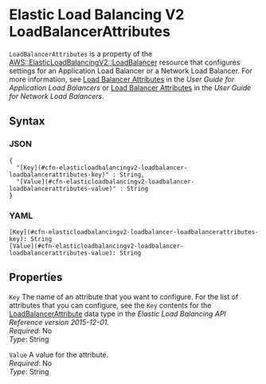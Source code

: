 # Elastic Load Balancing V2 LoadBalancerAttributes<a name="aws-properties-elasticloadbalancingv2-loadbalancer-loadbalancerattributes"></a>

`LoadBalancerAttributes` is a property of the [AWS::ElasticLoadBalancingV2::LoadBalancer](aws-resource-elasticloadbalancingv2-loadbalancer.md) resource that configures settings for an Application Load Balancer or a Network Load Balancer\. For more information, see [Load Balancer Attributes](https://docs.aws.amazon.com/elasticloadbalancing/latest/application/application-load-balancers.html#load-balancer-attributes) in the *User Guide for Application Load Balancers* or [Load Balancer Attributes](https://docs.aws.amazon.com/elasticloadbalancing/latest/network/network-load-balancers.html#load-balancer-attributes) in the *User Guide for Network Load Balancers*\.

## Syntax<a name="w2922ab1c21c10d120c27c16b5"></a>

### JSON<a name="aws-properties-elasticloadbalancingv2-loadbalancer-loadbalancerattributes-syntax.json"></a>

```
{
  "[Key](#cfn-elasticloadbalancingv2-loadbalancer-loadbalancerattributes-key)" : String,
  "[Value](#cfn-elasticloadbalancingv2-loadbalancer-loadbalancerattributes-value)" : String
}
```

### YAML<a name="aws-properties-elasticloadbalancingv2-loadbalancer-loadbalancerattributes-syntax.yaml"></a>

```
[Key](#cfn-elasticloadbalancingv2-loadbalancer-loadbalancerattributes-key): String
[Value](#cfn-elasticloadbalancingv2-loadbalancer-loadbalancerattributes-value): String
```

## Properties<a name="w2922ab1c21c10d120c27c16b7"></a>

`Key`  <a name="cfn-elasticloadbalancingv2-loadbalancer-loadbalancerattributes-key"></a>
The name of an attribute that you want to configure\. For the list of attributes that you can configure, see the `Key` contents for the [LoadBalancerAttribute](https://docs.aws.amazon.com/elasticloadbalancing/latest/APIReference/API_LoadBalancerAttribute.html) data type in the *Elastic Load Balancing API Reference version 2015\-12\-01*\.  
*Required*: No  
*Type*: String

`Value`  <a name="cfn-elasticloadbalancingv2-loadbalancer-loadbalancerattributes-value"></a>
A value for the attribute\.  
*Required*: No  
*Type*: String